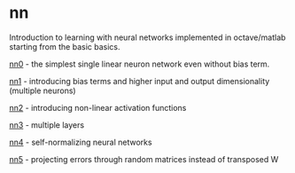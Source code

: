 # nn

Introduction to learning with neural networks implemented in octave/matlab starting from the basic basics.

[nn0](nn0) - the simplest single linear neuron network even without bias term.

[nn1](nn1) - introducing bias terms and higher input and output dimensionality (multiple neurons)

[nn2](nn2) - introducing non-linear activation functions

[nn3](nn3) - multiple layers

[nn4](nn4) - self-normalizing neural networks

[nn5](nn5) - projecting errors through random matrices instead of transposed W